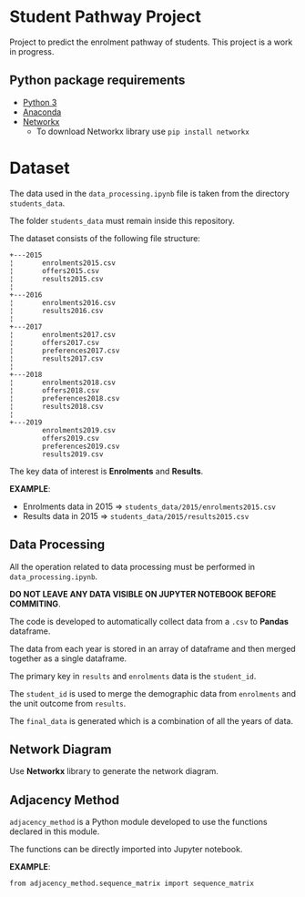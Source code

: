 # Student Pathway Project

Project to predict the enrolment pathway of students. This project is a work in progress.

## Python package requirements

* [Python 3](https://www.python.org/downloads/)
* [Anaconda](https://www.anaconda.com/)
* [Networkx](https://networkx.github.io/documentation/stable/install.html)
    * To download Networkx library use `pip install networkx`

# Dataset

The data used in the `data_processing.ipynb` file is taken from the directory `students_data`.

The folder `students_data` must remain inside this repository.

The dataset consists of the following file structure:

```
+---2015
¦       enrolments2015.csv
¦       offers2015.csv
¦       results2015.csv
¦
+---2016
¦       enrolments2016.csv
¦       results2016.csv
¦
+---2017
¦       enrolments2017.csv
¦       offers2017.csv
¦       preferences2017.csv
¦       results2017.csv
¦
+---2018
¦       enrolments2018.csv
¦       offers2018.csv
¦       preferences2018.csv
¦       results2018.csv
¦
+---2019
        enrolments2019.csv
        offers2019.csv
        preferences2019.csv
        results2019.csv
```

The key data of interest is **Enrolments** and **Results**.

**EXAMPLE**:

* Enrolments data in 2015 => `students_data/2015/enrolments2015.csv`
* Results data in 2015 => `students_data/2015/results2015.csv`

## Data Processing

All the operation related to data processing must be performed in `data_processing.ipynb`.

**DO NOT LEAVE ANY DATA VISIBLE ON JUPYTER NOTEBOOK BEFORE COMMITING**.

The code is developed to automatically collect data from a `.csv` to **Pandas** dataframe.

The data from each year is stored in an array of dataframe and then merged together as a single dataframe.

The primary key in `results` and `enrolments` data is the `student_id`.

The `student_id` is used to merge the demographic data from `enrolments` and the unit outcome from `results`.

The `final_data` is generated which is a combination of all the years of data.

## Network Diagram

Use **Networkx** library to generate the network diagram.


## Adjacency Method

`adjacency_method` is a Python module developed to use the functions declared in this module.

The functions can be directly imported into Jupyter notebook.

**EXAMPLE**:

`from adjacency_method.sequence_matrix import sequence_matrix`
